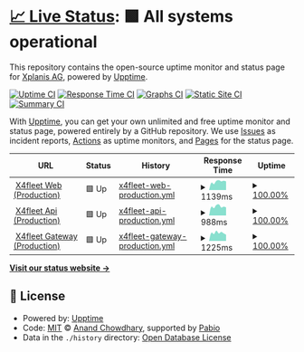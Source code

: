 # [📈 Live Status](https://Xplanis-AG.github.io/x4fleet-uptime-monitor): <!--live status--> **🟩 All systems operational**

This repository contains the open-source uptime monitor and status page for [Xplanis AG](https://Xplanis-AG.github.io/x4fleet-uptime-monitor), powered by [Upptime](https://github.com/upptime/upptime).

[![Uptime CI](https://github.com/Xplanis-AG/x4fleet-uptime-monitor/workflows/Uptime%20CI/badge.svg)](https://github.com/Xplanis-AG/x4fleet-uptime-monitor/actions?query=workflow%3A%22Uptime+CI%22)
[![Response Time CI](https://github.com/Xplanis-AG/x4fleet-uptime-monitor/workflows/Response%20Time%20CI/badge.svg)](https://github.com/Xplanis-AG/x4fleet-uptime-monitor/actions?query=workflow%3A%22Response+Time+CI%22)
[![Graphs CI](https://github.com/Xplanis-AG/x4fleet-uptime-monitor/workflows/Graphs%20CI/badge.svg)](https://github.com/Xplanis-AG/x4fleet-uptime-monitor/actions?query=workflow%3A%22Graphs+CI%22)
[![Static Site CI](https://github.com/Xplanis-AG/x4fleet-uptime-monitor/workflows/Static%20Site%20CI/badge.svg)](https://github.com/Xplanis-AG/x4fleet-uptime-monitor/actions?query=workflow%3A%22Static+Site+CI%22)
[![Summary CI](https://github.com/Xplanis-AG/x4fleet-uptime-monitor/workflows/Summary%20CI/badge.svg)](https://github.com/Xplanis-AG/x4fleet-uptime-monitor/actions?query=workflow%3A%22Summary+CI%22)

With [Upptime](https://upptime.js.org), you can get your own unlimited and free uptime monitor and status page, powered entirely by a GitHub repository. We use [Issues](https://github.com/Xplanis-AG/x4fleet-uptime-monitor/issues) as incident reports, [Actions](https://github.com/Xplanis-AG/x4fleet-uptime-monitor/actions) as uptime monitors, and [Pages](https://Xplanis-AG.github.io/x4fleet-uptime-monitor) for the status page.

<!--start: status pages-->
<!-- This summary is generated by Upptime (https://github.com/upptime/upptime) -->
<!-- Do not edit this manually, your changes will be overwritten -->
<!-- prettier-ignore -->
| URL | Status | History | Response Time | Uptime |
| --- | ------ | ------- | ------------- | ------ |
| <img alt="" src="https://icons.duckduckgo.com/ip3/www.x4fleet.com.ico" height="13"> [X4fleet Web (Production)](https://www.x4fleet.com) | 🟩 Up | [x4fleet-web-production.yml](https://github.com/Xplanis-AG/x4fleet-uptime-monitor/commits/HEAD/history/x4fleet-web-production.yml) | <details><summary><img alt="Response time graph" src="./graphs/x4fleet-web-production/response-time-week.png" height="20"> 1139ms</summary><br><a href="https://Xplanis-AG.github.io/x4fleet-uptime-monitor/history/x4fleet-web-production"><img alt="Response time 1139" src="https://img.shields.io/endpoint?url=https%3A%2F%2Fraw.githubusercontent.com%2FXplanis-AG%2Fx4fleet-uptime-monitor%2FHEAD%2Fapi%2Fx4fleet-web-production%2Fresponse-time.json"></a><br><a href="https://Xplanis-AG.github.io/x4fleet-uptime-monitor/history/x4fleet-web-production"><img alt="24-hour response time 1139" src="https://img.shields.io/endpoint?url=https%3A%2F%2Fraw.githubusercontent.com%2FXplanis-AG%2Fx4fleet-uptime-monitor%2FHEAD%2Fapi%2Fx4fleet-web-production%2Fresponse-time-day.json"></a><br><a href="https://Xplanis-AG.github.io/x4fleet-uptime-monitor/history/x4fleet-web-production"><img alt="7-day response time 1139" src="https://img.shields.io/endpoint?url=https%3A%2F%2Fraw.githubusercontent.com%2FXplanis-AG%2Fx4fleet-uptime-monitor%2FHEAD%2Fapi%2Fx4fleet-web-production%2Fresponse-time-week.json"></a><br><a href="https://Xplanis-AG.github.io/x4fleet-uptime-monitor/history/x4fleet-web-production"><img alt="30-day response time 1139" src="https://img.shields.io/endpoint?url=https%3A%2F%2Fraw.githubusercontent.com%2FXplanis-AG%2Fx4fleet-uptime-monitor%2FHEAD%2Fapi%2Fx4fleet-web-production%2Fresponse-time-month.json"></a><br><a href="https://Xplanis-AG.github.io/x4fleet-uptime-monitor/history/x4fleet-web-production"><img alt="1-year response time 1139" src="https://img.shields.io/endpoint?url=https%3A%2F%2Fraw.githubusercontent.com%2FXplanis-AG%2Fx4fleet-uptime-monitor%2FHEAD%2Fapi%2Fx4fleet-web-production%2Fresponse-time-year.json"></a></details> | <details><summary><a href="https://Xplanis-AG.github.io/x4fleet-uptime-monitor/history/x4fleet-web-production">100.00%</a></summary><a href="https://Xplanis-AG.github.io/x4fleet-uptime-monitor/history/x4fleet-web-production"><img alt="All-time uptime 100.00%" src="https://img.shields.io/endpoint?url=https%3A%2F%2Fraw.githubusercontent.com%2FXplanis-AG%2Fx4fleet-uptime-monitor%2FHEAD%2Fapi%2Fx4fleet-web-production%2Fuptime.json"></a><br><a href="https://Xplanis-AG.github.io/x4fleet-uptime-monitor/history/x4fleet-web-production"><img alt="24-hour uptime 100.00%" src="https://img.shields.io/endpoint?url=https%3A%2F%2Fraw.githubusercontent.com%2FXplanis-AG%2Fx4fleet-uptime-monitor%2FHEAD%2Fapi%2Fx4fleet-web-production%2Fuptime-day.json"></a><br><a href="https://Xplanis-AG.github.io/x4fleet-uptime-monitor/history/x4fleet-web-production"><img alt="7-day uptime 100.00%" src="https://img.shields.io/endpoint?url=https%3A%2F%2Fraw.githubusercontent.com%2FXplanis-AG%2Fx4fleet-uptime-monitor%2FHEAD%2Fapi%2Fx4fleet-web-production%2Fuptime-week.json"></a><br><a href="https://Xplanis-AG.github.io/x4fleet-uptime-monitor/history/x4fleet-web-production"><img alt="30-day uptime 100.00%" src="https://img.shields.io/endpoint?url=https%3A%2F%2Fraw.githubusercontent.com%2FXplanis-AG%2Fx4fleet-uptime-monitor%2FHEAD%2Fapi%2Fx4fleet-web-production%2Fuptime-month.json"></a><br><a href="https://Xplanis-AG.github.io/x4fleet-uptime-monitor/history/x4fleet-web-production"><img alt="1-year uptime 100.00%" src="https://img.shields.io/endpoint?url=https%3A%2F%2Fraw.githubusercontent.com%2FXplanis-AG%2Fx4fleet-uptime-monitor%2FHEAD%2Fapi%2Fx4fleet-web-production%2Fuptime-year.json"></a></details>
| <img alt="" src="https://icons.duckduckgo.com/ip3/api.x4fleet.com.ico" height="13"> [X4fleet Api (Production)](https://api.x4fleet.com) | 🟩 Up | [x4fleet-api-production.yml](https://github.com/Xplanis-AG/x4fleet-uptime-monitor/commits/HEAD/history/x4fleet-api-production.yml) | <details><summary><img alt="Response time graph" src="./graphs/x4fleet-api-production/response-time-week.png" height="20"> 988ms</summary><br><a href="https://Xplanis-AG.github.io/x4fleet-uptime-monitor/history/x4fleet-api-production"><img alt="Response time 988" src="https://img.shields.io/endpoint?url=https%3A%2F%2Fraw.githubusercontent.com%2FXplanis-AG%2Fx4fleet-uptime-monitor%2FHEAD%2Fapi%2Fx4fleet-api-production%2Fresponse-time.json"></a><br><a href="https://Xplanis-AG.github.io/x4fleet-uptime-monitor/history/x4fleet-api-production"><img alt="24-hour response time 988" src="https://img.shields.io/endpoint?url=https%3A%2F%2Fraw.githubusercontent.com%2FXplanis-AG%2Fx4fleet-uptime-monitor%2FHEAD%2Fapi%2Fx4fleet-api-production%2Fresponse-time-day.json"></a><br><a href="https://Xplanis-AG.github.io/x4fleet-uptime-monitor/history/x4fleet-api-production"><img alt="7-day response time 988" src="https://img.shields.io/endpoint?url=https%3A%2F%2Fraw.githubusercontent.com%2FXplanis-AG%2Fx4fleet-uptime-monitor%2FHEAD%2Fapi%2Fx4fleet-api-production%2Fresponse-time-week.json"></a><br><a href="https://Xplanis-AG.github.io/x4fleet-uptime-monitor/history/x4fleet-api-production"><img alt="30-day response time 988" src="https://img.shields.io/endpoint?url=https%3A%2F%2Fraw.githubusercontent.com%2FXplanis-AG%2Fx4fleet-uptime-monitor%2FHEAD%2Fapi%2Fx4fleet-api-production%2Fresponse-time-month.json"></a><br><a href="https://Xplanis-AG.github.io/x4fleet-uptime-monitor/history/x4fleet-api-production"><img alt="1-year response time 988" src="https://img.shields.io/endpoint?url=https%3A%2F%2Fraw.githubusercontent.com%2FXplanis-AG%2Fx4fleet-uptime-monitor%2FHEAD%2Fapi%2Fx4fleet-api-production%2Fresponse-time-year.json"></a></details> | <details><summary><a href="https://Xplanis-AG.github.io/x4fleet-uptime-monitor/history/x4fleet-api-production">100.00%</a></summary><a href="https://Xplanis-AG.github.io/x4fleet-uptime-monitor/history/x4fleet-api-production"><img alt="All-time uptime 100.00%" src="https://img.shields.io/endpoint?url=https%3A%2F%2Fraw.githubusercontent.com%2FXplanis-AG%2Fx4fleet-uptime-monitor%2FHEAD%2Fapi%2Fx4fleet-api-production%2Fuptime.json"></a><br><a href="https://Xplanis-AG.github.io/x4fleet-uptime-monitor/history/x4fleet-api-production"><img alt="24-hour uptime 100.00%" src="https://img.shields.io/endpoint?url=https%3A%2F%2Fraw.githubusercontent.com%2FXplanis-AG%2Fx4fleet-uptime-monitor%2FHEAD%2Fapi%2Fx4fleet-api-production%2Fuptime-day.json"></a><br><a href="https://Xplanis-AG.github.io/x4fleet-uptime-monitor/history/x4fleet-api-production"><img alt="7-day uptime 100.00%" src="https://img.shields.io/endpoint?url=https%3A%2F%2Fraw.githubusercontent.com%2FXplanis-AG%2Fx4fleet-uptime-monitor%2FHEAD%2Fapi%2Fx4fleet-api-production%2Fuptime-week.json"></a><br><a href="https://Xplanis-AG.github.io/x4fleet-uptime-monitor/history/x4fleet-api-production"><img alt="30-day uptime 100.00%" src="https://img.shields.io/endpoint?url=https%3A%2F%2Fraw.githubusercontent.com%2FXplanis-AG%2Fx4fleet-uptime-monitor%2FHEAD%2Fapi%2Fx4fleet-api-production%2Fuptime-month.json"></a><br><a href="https://Xplanis-AG.github.io/x4fleet-uptime-monitor/history/x4fleet-api-production"><img alt="1-year uptime 100.00%" src="https://img.shields.io/endpoint?url=https%3A%2F%2Fraw.githubusercontent.com%2FXplanis-AG%2Fx4fleet-uptime-monitor%2FHEAD%2Fapi%2Fx4fleet-api-production%2Fuptime-year.json"></a></details>
| <img alt="" src="https://icons.duckduckgo.com/ip3/gateway.x4fleet.com.ico" height="13"> [X4fleet Gateway (Production)](https://gateway.x4fleet.com) | 🟩 Up | [x4fleet-gateway-production.yml](https://github.com/Xplanis-AG/x4fleet-uptime-monitor/commits/HEAD/history/x4fleet-gateway-production.yml) | <details><summary><img alt="Response time graph" src="./graphs/x4fleet-gateway-production/response-time-week.png" height="20"> 1225ms</summary><br><a href="https://Xplanis-AG.github.io/x4fleet-uptime-monitor/history/x4fleet-gateway-production"><img alt="Response time 1225" src="https://img.shields.io/endpoint?url=https%3A%2F%2Fraw.githubusercontent.com%2FXplanis-AG%2Fx4fleet-uptime-monitor%2FHEAD%2Fapi%2Fx4fleet-gateway-production%2Fresponse-time.json"></a><br><a href="https://Xplanis-AG.github.io/x4fleet-uptime-monitor/history/x4fleet-gateway-production"><img alt="24-hour response time 1225" src="https://img.shields.io/endpoint?url=https%3A%2F%2Fraw.githubusercontent.com%2FXplanis-AG%2Fx4fleet-uptime-monitor%2FHEAD%2Fapi%2Fx4fleet-gateway-production%2Fresponse-time-day.json"></a><br><a href="https://Xplanis-AG.github.io/x4fleet-uptime-monitor/history/x4fleet-gateway-production"><img alt="7-day response time 1225" src="https://img.shields.io/endpoint?url=https%3A%2F%2Fraw.githubusercontent.com%2FXplanis-AG%2Fx4fleet-uptime-monitor%2FHEAD%2Fapi%2Fx4fleet-gateway-production%2Fresponse-time-week.json"></a><br><a href="https://Xplanis-AG.github.io/x4fleet-uptime-monitor/history/x4fleet-gateway-production"><img alt="30-day response time 1225" src="https://img.shields.io/endpoint?url=https%3A%2F%2Fraw.githubusercontent.com%2FXplanis-AG%2Fx4fleet-uptime-monitor%2FHEAD%2Fapi%2Fx4fleet-gateway-production%2Fresponse-time-month.json"></a><br><a href="https://Xplanis-AG.github.io/x4fleet-uptime-monitor/history/x4fleet-gateway-production"><img alt="1-year response time 1225" src="https://img.shields.io/endpoint?url=https%3A%2F%2Fraw.githubusercontent.com%2FXplanis-AG%2Fx4fleet-uptime-monitor%2FHEAD%2Fapi%2Fx4fleet-gateway-production%2Fresponse-time-year.json"></a></details> | <details><summary><a href="https://Xplanis-AG.github.io/x4fleet-uptime-monitor/history/x4fleet-gateway-production">100.00%</a></summary><a href="https://Xplanis-AG.github.io/x4fleet-uptime-monitor/history/x4fleet-gateway-production"><img alt="All-time uptime 100.00%" src="https://img.shields.io/endpoint?url=https%3A%2F%2Fraw.githubusercontent.com%2FXplanis-AG%2Fx4fleet-uptime-monitor%2FHEAD%2Fapi%2Fx4fleet-gateway-production%2Fuptime.json"></a><br><a href="https://Xplanis-AG.github.io/x4fleet-uptime-monitor/history/x4fleet-gateway-production"><img alt="24-hour uptime 100.00%" src="https://img.shields.io/endpoint?url=https%3A%2F%2Fraw.githubusercontent.com%2FXplanis-AG%2Fx4fleet-uptime-monitor%2FHEAD%2Fapi%2Fx4fleet-gateway-production%2Fuptime-day.json"></a><br><a href="https://Xplanis-AG.github.io/x4fleet-uptime-monitor/history/x4fleet-gateway-production"><img alt="7-day uptime 100.00%" src="https://img.shields.io/endpoint?url=https%3A%2F%2Fraw.githubusercontent.com%2FXplanis-AG%2Fx4fleet-uptime-monitor%2FHEAD%2Fapi%2Fx4fleet-gateway-production%2Fuptime-week.json"></a><br><a href="https://Xplanis-AG.github.io/x4fleet-uptime-monitor/history/x4fleet-gateway-production"><img alt="30-day uptime 100.00%" src="https://img.shields.io/endpoint?url=https%3A%2F%2Fraw.githubusercontent.com%2FXplanis-AG%2Fx4fleet-uptime-monitor%2FHEAD%2Fapi%2Fx4fleet-gateway-production%2Fuptime-month.json"></a><br><a href="https://Xplanis-AG.github.io/x4fleet-uptime-monitor/history/x4fleet-gateway-production"><img alt="1-year uptime 100.00%" src="https://img.shields.io/endpoint?url=https%3A%2F%2Fraw.githubusercontent.com%2FXplanis-AG%2Fx4fleet-uptime-monitor%2FHEAD%2Fapi%2Fx4fleet-gateway-production%2Fuptime-year.json"></a></details>

<!--end: status pages-->

[**Visit our status website →**](https://Xplanis-AG.github.io/x4fleet-uptime-monitor)

## 📄 License

- Powered by: [Upptime](https://github.com/upptime/upptime)
- Code: [MIT](./LICENSE) © [Anand Chowdhary](https://anandchowdhary.com), supported by [Pabio](https://pabio.com)
- Data in the `./history` directory: [Open Database License](https://opendatacommons.org/licenses/odbl/1-0/)
